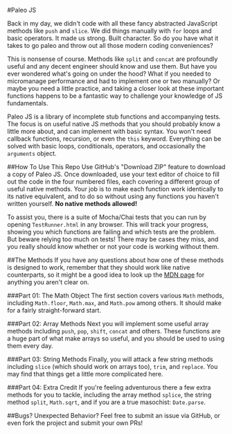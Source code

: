 #Paleo JS

Back in my day, we didn't code with all these fancy abstracted JavaScript methods like `push` and `slice`. We did things manually with `for` loops and basic operators. It made us strong. Built character. So do you have what it takes to go paleo and throw out all those modern coding conveniences?

This is nonsense of course. Methods like `split` and `concat` are profoundly useful and any decent engineer should know and use them. But have you ever wondered what's going on under the hood? What if you needed to micromanage performance and had to implement one or two manually? Or maybe you need a little practice, and taking a closer look at these important functions happens to be a fantastic way to challenge your knowledge of JS fundamentals.

Paleo JS is a library of incomplete stub functions and accompanying tests. The focus is on useful native JS methods that you should probably know a little more about, and can implement with basic syntax. You won't need callback functions, recursion, or even the `this` keyword. Everything can be solved with basic loops, conditionals, operators, and occasionally the `arguments` object.

##How To Use This Repo
Use GitHub's "Download ZIP" feature to download a copy of Paleo JS. Once downloaded, use your text editor of choice to fill out the code in the four numbered files, each covering a different group of useful native methods. Your job is to make each function work identically to its native equivalent, and to do so without using any functions you haven't written yourself. **No native methods allowed!**

To assist you, there is a suite of Mocha/Chai tests that you can run by opening `TestRunner.html` in any browser. This will track your progress, showing you which functions are failing and which tests are the problem. But beware relying too much on tests! There may be cases they miss, and you really should know whether or not your code is working without them.

##The Methods
If you have any questions about how one of these methods is designed to work, remember that they should work like native counterparts, so it might be a good idea to look up the [MDN page](https://developer.mozilla.org/) for anything you aren't clear on.

###Part 01: The Math Object
The first section covers various `Math` methods, including `Math.floor`, `Math.max`, and `Math.pow` among others. It should make for a fairly straight-forward start.

###Part 02: Array Methods
Next you will implement some useful array methods including `push`, `pop`, `shift`, `concat` and others. These functions are a huge part of what make arrays so useful, and you should be used to using them every day.

###Part 03: String Methods
Finally, you will attack a few string methods including `slice` (which should work on arrays too), `trim`, and `replace`. You may find that things get a little more complicated here.

###Part 04: Extra Credit
If you're feeling adventurous there a few extra methods for you to tackle, including the array method `splice`, the string method `split`, `Math.sqrt`, and if you are a true masochist: `Date.parse`.

##Bugs? Unexpected Behavior?
Feel free to submit an issue via GitHub, or even fork the project and submit your own PRs!
